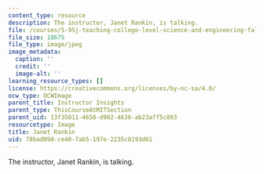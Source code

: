 ```yaml
---
content_type: resource
description: The instructor, Janet Rankin, is talking.
file: /courses/5-95j-teaching-college-level-science-and-engineering-fall-2015/78bad098ce407ab5197e2235c8193d61_Janet_Rankin.jpg
file_size: 18675
file_type: image/jpeg
image_metadata:
  caption: ''
  credit: ''
  image-alt: ''
learning_resource_types: []
license: https://creativecommons.org/licenses/by-nc-sa/4.0/
ocw_type: OCWImage
parent_title: Instructor Insights
parent_type: ThisCourseAtMITSection
parent_uid: 13f35011-4658-d902-4636-ab23aff5c893
resourcetype: Image
title: Janet Rankin
uid: 78bad098-ce40-7ab5-197e-2235c8193d61
---
```

The instructor, Janet Rankin, is talking.